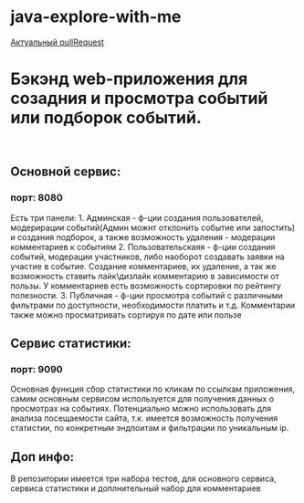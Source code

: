 # java-explore-with-me
[Актуальный pullRequest](https://github.com/MadraySha2/java-explore-with-me/pull/5)

<h1>Бэкэнд web-приложения для созадния и просмотра событий или подборок событий.</h1>
</br>
<h2>Основной сервис:</h2>
<h3>порт: 8080</h3>
Есть три панели:  
1. Админская - ф-ции создания пользователей, модерирации событий(Админ можнт отклонить событие или запостить) и создания подборок, а также возможность удаления - модерации комментариев к событиям
2. Пользовательскаяя - ф-ции создания событий, модерации участников, либо наоборот создавать заявки на участие в событие. Создание комментариев, их удаление, а так же возможность ставить лайк\дизлайк комментарию в зависимости от пользы. У комментариев есть возможность сортировки по рейтингу полезности.
3. Публичная - ф-ции просмотра событий с различными фильтрами по доступности, необходимости платить и т.д. Комментарии также можно просматривать сортируя по дате или пользе 

<h2>Сервис статистики:</h2>
<h3>порт: 9090</h3>
Основная функция сбор статистики по кликам по ссылкам приложения, самим основным сервисом используется для получения данных о просмотрах на событиях. Потенциально можно использовать для анализа посещаемости сайта, т.к. имеется возможность получения статистии, по конкретным эндпоитам и фильтрации по уникальным ip.
</br>
<h2>Доп инфо:</h2>
В репозитории имеется три набора тестов, для основного сервиса, сервиса статистики и доплнительный набор для комментариев
